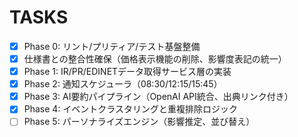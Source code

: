 # TASKS

- [x] Phase 0: リント/プリティア/テスト基盤整備
- [x] 仕様書との整合性確保（価格表示機能の削除、影響度表記の統一）
- [x] Phase 1: IR/PR/EDINETデータ取得サービス層の実装
- [x] Phase 2: 通知スケジューラ（08:30/12:15/15:45）
- [x] Phase 3: AI要約パイプライン（OpenAI API統合、出典リンク付き）
- [x] Phase 4: イベントクラスタリングと重複排除ロジック
- [ ] Phase 5: パーソナライズエンジン（影響推定、並び替え）
